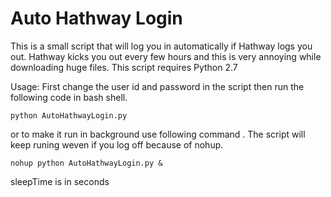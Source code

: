 # Auto Hathway Login 

This is a small script that will log you in automatically if Hathway logs you out. Hathway kicks you out every few hours and this is very annoying while downloading huge files. This script requires Python 2.7

Usage:
First change the user id and password in the script then run the following code in bash shell.

```
python AutoHathwayLogin.py

```

or to make it run in background use following command . The script will keep runing weven if you log off because of nohup. 
```
nohup python AutoHathwayLogin.py &
```
 sleepTime is in seconds
